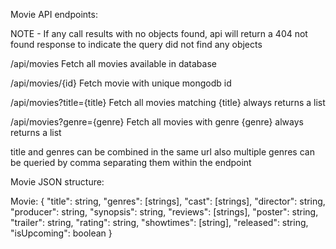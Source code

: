 Movie API endpoints:

NOTE - If any call results with no objects found, api will return
a 404 not found response to indicate the query did not find any objects

/api/movies
Fetch all movies available in database

/api/movies/{id}
Fetch movie with unique mongodb id

/api/movies?title={title}
Fetch all movies matching {title}
always returns a list

/api/movies?genre={genre}
Fetch all movies with genre {genre}
always returns a list

title and genres can be combined in the same url
also multiple genres can be queried by comma separating them
within the endpoint

Movie JSON structure:

Movie: {
"title": string,
"genres": [strings],
"cast": [strings],
"director": string,
"producer": string,
"synopsis": string,
"reviews": [strings],
"poster": string,
"trailer": string,
"rating": string,
"showtimes": [string],
"released": string,
"isUpcoming": boolean
}

